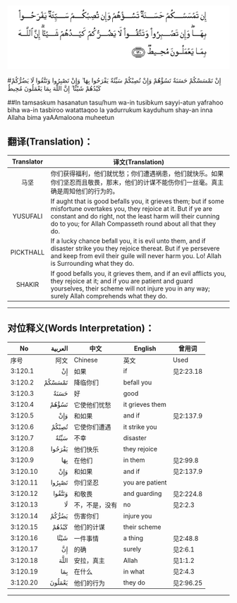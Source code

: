 ![003:120](images/003_120.gif)

#إِنْ تَمْسَسْكُمْ حَسَنَةٌ تَسُؤْهُمْ وَإِنْ تُصِبْكُمْ سَيِّئَةٌ يَفْرَحُوا بِهَا ۖ وَإِنْ تَصْبِرُوا وَتَتَّقُوا لَا يَضُرُّكُمْ كَيْدُهُمْ شَيْئًا ۗ إِنَّ اللَّهَ بِمَا يَعْمَلُونَ مُحِيطٌ 

##In tamsaskum hasanatun tasu/hum wa-in tusibkum sayyi-atun yafrahoo biha wa-in tasbiroo watattaqoo la yadurrukum kayduhum shay-an inna Allaha bima yaAAmaloona muheetun 

## 翻译(Translation)：

| Translator | 译文(Translation)                                            |
| :--------: | ------------------------------------------------------------ |
|    马坚    | 你们获得福利，他们就忧愁；你们遭遇祸患，他们就快乐。如果你们坚忍而且敬畏，那末，他们的计谋不能伤你们一丝毫。真主确是周知他们的行为的。 |
|  YUSUFALI  | If aught that is good befalls you, it grieves them; but if some misfortune overtakes you, they rejoice at it. But if ye are constant and do right, not the least harm will their cunning do to you; for Allah Compasseth round about all that they do. |
| PICKTHALL  | If a lucky chance befall you, it is evil unto them, and if disaster strike you they rejoice thereat. But if ye persevere and keep from evil their guile will never harm you. Lo! Allah is Surrounding what they do. |
|   SHAKIR   | If good befalls you, it grieves them, and if an evil afflicts you, they rejoice at it; and if you are patient and guard yourselves, their scheme will not injure you in any way; surely Allah comprehends what they do. |

---

## 对位释义(Words Interpretation)：

| No   | العربية | 中文    | English | 曾用词 |
| ---- | ------: | ------- | ------- | ------ |
| 序号 |    阿文 | Chinese | 英文    | Used   |
| 3:120.1  | إِنْ     | 如果           | if              | 见2:23.18 |
| 3:120.2  | تَمْسَسْكُمْ | 降临你们       | befall you      |           |
| 3:120.3  | حَسَنَةٌ   | 好             | good            |           |
| 3:120.4  | تَسُؤْهُمْ  | 它使他们忧愁   | it grieves them |           |
| 3:120.5  | وَإِنْ    | 和如果         | and if          | 见2:137.9 |
| 3:120.6  | تُصِبْكُمْ  | 它使你们遭遇   | it strike you   |           |
| 3:120.7  | سَيِّئَةٌ   | 不幸           | disaster        |           |
| 3:120.8  | يَفْرَحُوا | 他们快乐       | they rejoice    |           |
| 3:120.9  | بِهَا    | 在他们         | in them         | 见2:99.8  |
| 3:120.10 | وَإِنْ    | 和如果         | and if          | 见2:137.9 |
| 3:120.11 | تَصْبِرُوا | 你们坚忍       | you are patient |           |
| 3:120.12 | وَتَتَّقُوا | 和敬畏         | and guarding    | 见2:224.8 |
| 3:120.13 | لَا     | 不，不是，没有 | no              | 见2:2.3   |
| 3:120.14 | يَضُرُّكُمْ  | 伤害你们       | injure you      |           |
| 3:120.15 | كَيْدُهُمْ  | 他们的计谋     | their scheme    |           |
| 3:120.16 | شَيْئًا   | 一件事情       | a thing         | 见2:48.8  |
| 3:120.17 | إِنَّ     | 的确           | surely          | 见2:6.1   |
| 3:120.18 | اللَّهَ   | 安拉，真主     | Allah           | 见1:1.2   |
| 3:120.19 | بِمَا    | 在什么         | in what         | 见2:4.3   |
| 3:120.20 | يَعْمَلُونَ | 他们的行为     | they do         | 见2:96.25 |

---
